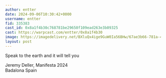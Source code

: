 ```yaml
---
author: entter
date: 2024-09-06T10:30:42+0000
username: entter
fid: 335383
cast_id: 0x8a1f4b30c768781be29650f109ead263e3b09325
cast: https://warpcast.com/entter/0x8a1f4b30
image: https://imagedelivery.net/BXluQx4ige9GuW0Ia56BHw/67ae3b66-781a-4768-f81a-8df1884beb00/original
layout: post
---
```

Speak to the earth and it will tell you  
  
Jeremy Deller, Manifesta 2024  
Badalona Spain  

<img src='https://imagedelivery.net/BXluQx4ige9GuW0Ia56BHw/67ae3b66-781a-4768-f81a-8df1884beb00/original' alt='' referrerpolicy='no-referrer'/>